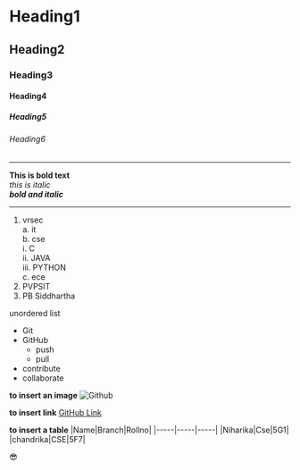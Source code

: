 # Heading1
## Heading2
### Heading3
#### Heading4
##### Heading5
###### Heading6

-----------------------------------------

**This is bold text**  
*this is italic*  
***bold and italic***  

---------------------------------------
1. vrsec  
  a. it  
  b. cse  
    i. C  
    ii. JAVA  
    iii. PYTHON  
  c. ece  
 2. PVPSIT  
 3. PB Siddhartha   
 
 unordered list   
 * Git  
 * GitHub
   - push
   - pull
 * contribute  
 * collaborate  

**to insert an image**
![Github](https://github.githubassets.com/images/modules/logos_page/GitHub-Logo.png)

**to insert link**
[GitHub Link](https://github.com/)

**to insert a table**
|Name|Branch|Rollno|
|-----|-----|-----|
|Niharika|Cse|5G1|
|chandrika|CSE|5F7|

:sunglasses:	
